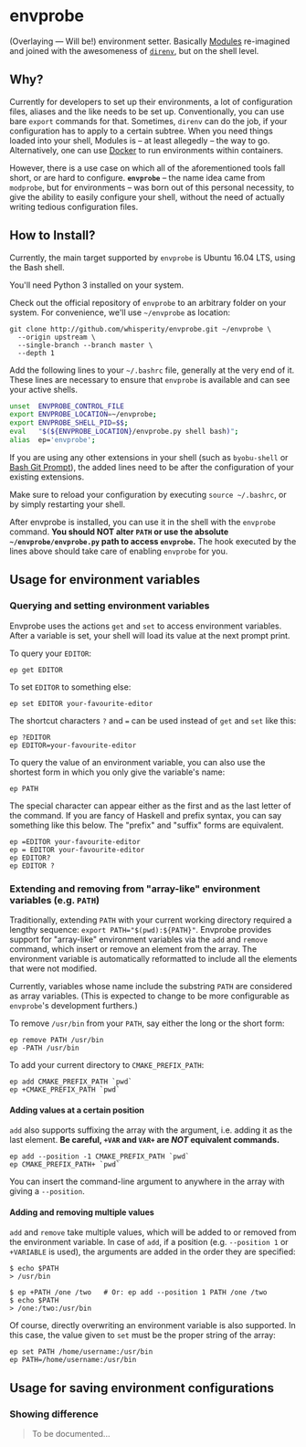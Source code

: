 envprobe
========

(Overlaying &mdash; Will be!) environment setter. Basically
[Modules](http://modules.sourceforge.net/) re-imagined and joined with the
awesomeness of [`direnv`](http://direnv.net/), but on the shell level.

Why?
----

Currently for developers to set up their environments, a lot of configuration
files, aliases and the like needs to be set up. Conventionally, you can use
bare `export` commands for that. Sometimes, `direnv` can do the job, if your
configuration has to apply to a certain subtree. When you need things loaded
into your shell, Modules is &ndash; at least allegedly &ndash; the way to go.
Alternatively, one can use [Docker](http://docker.com/) to run environments
within containers.

However, there is a use case on which all of the aforementioned tools fall
short, or are hard to configure. **`envprobe`** &ndash; the name idea came
from `modprobe`, but for environments &ndash; was born out of this personal
necessity, to give the ability to easily configure your shell, without the need
of actually writing tedious configuration files.

How to Install?
---------------

Currently, the main target supported by `envprobe` is Ubuntu 16.04 LTS, using
the Bash shell.

You'll need Python 3 installed on your system.

Check out the official repository of `envprobe` to an arbitrary folder on
your system. For convenience, we'll use `~/envprobe` as location:

    git clone http://github.com/whisperity/envprobe.git ~/envprobe \
      --origin upstream \
      --single-branch --branch master \
      --depth 1

Add the following lines to your `~/.bashrc` file, generally at the very end
of it. These lines are necessary to ensure that `envprobe` is available and
can see your active shells.

```bash
unset  ENVPROBE_CONTROL_FILE
export ENVPROBE_LOCATION=~/envprobe;
export ENVPROBE_SHELL_PID=$$;
eval   "$(${ENVPROBE_LOCATION}/envprobe.py shell bash)";
alias  ep='envprobe';
```

If you are using any other extensions in your shell (such as `byobu-shell` or
[Bash Git Prompt](https://github.com/magicmonty/bash-git-prompt)), the added
lines need to be after the configuration of your existing extensions.

Make sure to reload your configuration by executing `source ~/.bashrc`, or by
simply restarting your shell.

After envprobe is installed, you can use it in the shell with the `envprobe`
command. **You should NOT alter `PATH` or use the absolute
`~/envprobe/envprobe.py` path to access `envprobe`.** The hook executed by
the lines above should take care of enabling `envprobe` for you.

Usage for environment variables
-------------------------------

### Querying and setting environment variables

Envprobe uses the actions `get` and `set` to access environment variables.
After a variable is set, your shell will load its value at the next prompt
print.

To query your `EDITOR`:

    ep get EDITOR

To set `EDITOR` to something else:

    ep set EDITOR your-favourite-editor

The shortcut characters `?` and `=` can be used instead of `get` and `set`
like this:

    ep ?EDITOR
    ep EDITOR=your-favourite-editor

To query the value of an environment variable, you can also use the shortest
form in which you only give the variable's name:

    ep PATH

The special character can appear either as the first and as the last letter
of the command. If you are fancy of Haskell and prefix syntax, you can say
something like this below. The "prefix" and "suffix" forms are equivalent.

    ep =EDITOR your-favourite-editor
    ep = EDITOR your-favourite-editor
    ep EDITOR?
    ep EDITOR ?

### Extending and removing from "array-like" environment variables (e.g. `PATH`)

Traditionally, extending `PATH` with your current working directory required
a lengthy sequence: `export PATH="$(pwd):${PATH}"`. Envprobe provides support
for "array-like" environment variables via the `add` and `remove` command,
which insert or remove an element from the array. The environment variable is
automatically reformatted to include all the elements that were not modified.

Currently, variables whose name include the substring `PATH` are considered
as array variables. (This is expected to change to be more configurable as
`envprobe`'s development furthers.)

To remove `/usr/bin` from your `PATH`, say either the long or the short form:

    ep remove PATH /usr/bin
    ep -PATH /usr/bin

To add your current directory to `CMAKE_PREFIX_PATH`:

    ep add CMAKE_PREFIX_PATH `pwd`
    ep +CMAKE_PREFIX_PATH `pwd`

#### Adding values at a certain position

`add` also supports suffixing the array with the argument, i.e. adding it as
the last element. **Be careful, `+VAR` and `VAR+` are *NOT* equivalent
commands.**

    ep add --position -1 CMAKE_PREFIX_PATH `pwd`
    ep CMAKE_PREFIX_PATH+ `pwd`

You can insert the command-line argument to anywhere in the array with giving
a `--position`.

#### Adding and removing multiple values

`add` and `remove` take multiple values, which will be added to or removed
from the environment variable. In case of `add`, if a position (e.g.
`--position 1` or `+VARIABLE` is used), the arguments are added in the order
they are specified:

    $ echo $PATH
    > /usr/bin

    $ ep +PATH /one /two   # Or: ep add --position 1 PATH /one /two
    $ echo $PATH
    > /one:/two:/usr/bin

Of course, directly overwriting an environment variable is also supported. In
this case, the value given to `set` must be the proper string of the array:

    ep set PATH /home/username:/usr/bin
    ep PATH=/home/username:/usr/bin

Usage for saving environment configurations
-------------------------------------------

### Showing difference

> To be documented...
